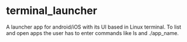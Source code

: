 # terminal_launcher

A launcher app for android/iOS with its UI based in Linux terminal. To list and open apps the user has to enter commands like ls and ./app_name. 
